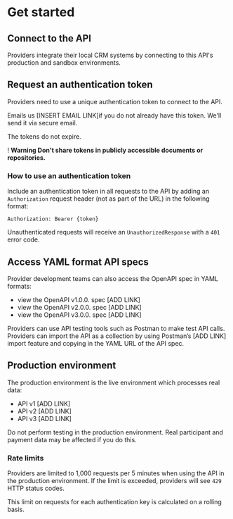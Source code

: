# Get started

## Connect to the API

Providers integrate their local CRM systems by connecting to this API's production and sandbox environments. 

## Request an authentication token

Providers need to use a unique authentication token to connect to the API. 

Emails us [INSERT EMAIL LINK]if you do not already have this token. We'll send it via secure email. 

The tokens do not expire. 

<div class="govuk-warning-text">
  <span class="govuk-warning-text__icon" aria-hidden="true">!</span>
  <strong class="govuk-warning-text__text">
    <span class="govuk-visually-hidden">Warning</span>
    Don't share tokens in publicly accessible documents or repositories.
  </strong>
</div>

### How to use an authentication token 

Include an authentication token in all requests to the API by adding an `Authorization` request header (not as part of the URL) in the following format: 

<pre class="highlight plaintext" tabindex="0"><code>Authorization: Bearer {token}
</code></pre>

Unauthenticated requests will receive an <code>UnauthorizedResponse</code> with a <code>401</code> error code.

## Access YAML format API specs 

Provider development teams can also access the OpenAPI spec in YAML formats: 

* view the OpenAPI v1.0.0. spec [ADD LINK]
* view the OpenAPI v2.0.0. spec [ADD LINK]
* view the OpenAPI v3.0.0. spec [ADD LINK]

Providers can use API testing tools such as Postman to make test API calls. Providers can import the API as a collection by using Postman’s [ADD LINK] import feature and copying in the YAML URL of the API spec. 

## Production environment

The production environment is the live environment which processes real data: 

* API v1 [ADD LINK]
* API v2 [ADD LINK]
* API v3 [ADD LINK]

Do not perform testing in the production environment. Real participant and payment data may be affected if you do this. 

### Rate limits

Providers are limited to 1,000 requests per 5 minutes when using the API in the production environment. If the limit is exceeded, providers will see `429` HTTP status codes. 
 
This limit on requests for each authentication key is calculated on a rolling basis. 